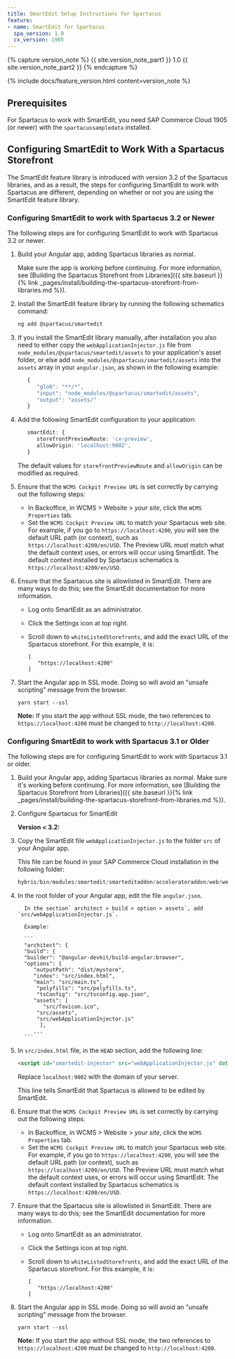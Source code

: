 ```yaml
---
title: SmartEdit Setup Instructions for Spartacus
feature:
- name: SmartEdit for Spartacus
  spa_version: 1.0
  cx_version: 1905
---
```


{% capture version_note %}
{{ site.version_note_part1 }} 1.0 {{ site.version_note_part2 }}
{% endcapture %}

{% include docs/feature_version.html content=version_note %}

## Prerequisites

For Spartacus to work with SmartEdit, you need SAP Commerce Cloud 1905 (or newer) with the `spartacussampledata` installed.

## Configuring SmartEdit to Work With a Spartacus Storefront

The SmartEdit feature library is introduced with version 3.2 of the Spartacus libraries, and as a result, the steps for configuring SmartEdit to work with Spartacus are different, depending on whether or not you are using the SmartEdit feature library.

### Configuring SmartEdit to work with Spartacus 3.2 or Newer

The following steps are for configuring SmartEdit to work with Spartacus 3.2 or newer.

1. Build your Angular app, adding Spartacus libraries as normal.

   Make sure the app is working before continuing. For more information, see [Building the Spartacus Storefront from Libraries]({{ site.baseurl }}{% link _pages/install/building-the-spartacus-storefront-from-libraries.md %}).

1. Install the SmartEdit feature library by running the following schematics command:

   ```bash
   ng add @spartacus/smartedit
   ```

1. If you install the SmartEdit library manually, after installation you also need to either copy the `webApplicationInjector.js` file from `node_modules/@spartacus/smartedit/assets` to your application's asset folder, or else add `node_modules/@spartacus/smartedit/assets` into the `assets` array in your `angular.json`, as shown in the following example:

   ```ts
      {
         "glob": "**/*",
         "input": "node_modules/@spartacus/smartedit/assets",
         "output": "assets/"
      }
   ```

1. Add the following SmartEdit configuration to your application:

   ```ts
      smartEdit: {
         storefrontPreviewRoute: 'cx-preview',
         allowOrigin: 'localhost:9002',
      }
   ```

   The default values for `storefrontPreviewRoute` and `allowOrigin` can be modified as required.

1. Ensure that the `WCMS Cockpit Preview URL` is set correctly by carrying out the following steps:

   - In Backoffice, in WCMS > Website > *your site*, click the `WCMS Properties` tab.
   - Set the `WCMS Cockpit Preview URL` to match your Spartacus web site. For example, if you go to `https://localhost:4200`, you will see the default URL path (or context), such as `https://localhost:4200/en/USD`. The Preview URL must match what the default context uses, or errors will occur using SmartEdit. The default context installed by Spartacus schematics is `https://localhost:4200/en/USD`.

1. Ensure that the Spartacus site is allowlisted in SmartEdit. There are many ways to do this; see the SmartEdit documentation for more information.

   - Log onto SmartEdit as an administrator.
  
   - Click the Settings icon at top right.
  
   - Scroll down to `whiteListedStorefronts`, and add the exact URL of the Spartacus storefront.
      For this example, it is:
  
      ```plaintext
      [
         "https://localhost:4200"
      ]
      ```
  
1. Start the Angular app in SSL mode. Doing so will avoid an "unsafe scripting" message from the browser.

   ```plaintext
   yarn start --ssl
   ```

   **Note:** If you start the app without SSL mode, the two references to `https://localhost:4200` must be changed to `http://localhost:4200`.

### Configuring SmartEdit to work with Spartacus 3.1 or Older

The following steps are for configuring SmartEdit to work with Spartacus 3.1 or older.

1. Build your Angular app, adding Spartacus libraries as normal. Make sure it's working before continuing. For more information, see [Building the Spartacus Storefront from Libraries]({{ site.baseurl }}{% link _pages/install/building-the-spartacus-storefront-from-libraries.md %}).

1. Configure Spartacus for SmartEdit

   **Version < 3.2:**

1. Copy the SmartEdit file `webApplicationInjector.js` to the folder `src` of your Angular app.

      This file can be found in your SAP Commerce Cloud installation in the following folder:

      ```javascript
      hybris/bin/modules/smartedit/smarteditaddon/acceleratoraddon/web/webroot/_ui/shared/common/js/webApplicationInjector.js
      ```

1. In the root folder of your Angular app, edit the file `angular.json`.

         In the section` architect > build > option > assets`, add `src/webApplicationInjector.js`.

         Example:

         ```
         "architect": {
         "build": {
         "builder": "@angular-devkit/build-angular:browser",
         "options": {
            "outputPath": "dist/mystore",
            "index": "src/index.html",
            "main": "src/main.ts",
             "polyfills": "src/polyfills.ts",
             "tsConfig": "src/tsconfig.app.json",
            "assets": [
               "src/favicon.ico",
             "src/assets",
             "src/webApplicationInjector.js"
   		      ],
            ...
         ```

1. In  `src/index.html` file, in the `HEAD` section, add the following line:

      ```html
      <script id="smartedit-injector" src="webApplicationInjector.js" data-smartedit-allow-origin="localhost:9002"></script>
      ```

      Replace `localhost:9002` with the domain of your server.

      This line tells SmartEdit that Spartacus is allowed to be edited by SmartEdit.



1. Ensure that the `WCMS Cockpit Preview URL` is set correctly by carrying out the following steps:

   - In Backoffice, in WCMS > Website > *your site*, click the `WCMS Properties` tab.
   - Set the `WCMS Cockpit Preview URL` to match your Spartacus web site. For example, if you go to `https://localhost:4200`, you will see the default URL path (or context), such as `https://localhost:4200/en/USD`. The Preview URL must match what the default context uses, or errors will occur using SmartEdit. The default context installed by Spartacus schematics is `https://localhost:4200/en/USD`.

1. Ensure that the Spartacus site is allowlisted in SmartEdit. There are many ways to do this; see the SmartEdit documentation for more information.

   - Log onto SmartEdit as an administrator.
  
   - Click the Settings icon at top right.
  
   - Scroll down to `whiteListedStorefronts`, and add the exact URL of the Spartacus storefront.
      For this example, it is:
  
      ```plaintext
      [
         "https://localhost:4200"
      ]
      ```
  
1. Start the Angular app in SSL mode. Doing so will avoid an "unsafe scripting" message from the browser.

   ```plaintext
   yarn start --ssl
   ```

   **Note:** If you start the app without SSL mode, the two references to `https://localhost:4200` must be changed to `http://localhost:4200`.
